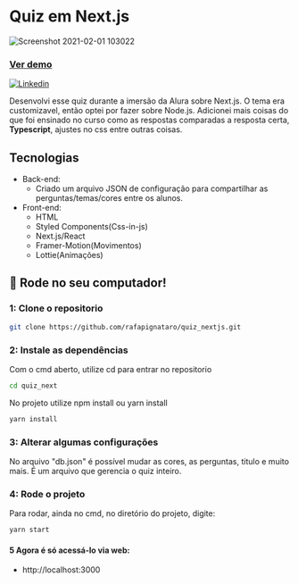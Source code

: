 <h1>Quiz em Next.js</h1>

![Screenshot 2021-02-01 103022](https://user-images.githubusercontent.com/16678782/106465582-ebcf0c00-6478-11eb-965b-7c8a5757baab.png)

<h3><a href="https://quiz-nextjs.rafapignataro.vercel.app/">Ver demo</a></h3>
<a href="https://www.linkedin.com/in/rafael-pignataro/"><img alt="Linkedin" src="https://img.shields.io/badge/-Linkedin-blue" /></a>
</p>

Desenvolvi esse quiz durante a imersão da Alura sobre Next.js. O tema era customizavel, então optei por fazer sobre Node.js. Adicionei mais coisas do que foi ensinado no curso como as respostas comparadas a resposta certa, __Typescript__, ajustes no css entre outras coisas.

## Tecnologias

- Back-end:
  - Criado um arquivo JSON de configuração para compartilhar as perguntas/temas/cores entre os alunos.
- Front-end:
  - HTML
  - Styled Components(Css-in-js)
  - Next.js/React
  - Framer-Motion(Movimentos)
  - Lottie(Animações)

## :rocket: Rode no seu computador!

### 1: Clone o repositorio

```sh
git clone https://github.com/rafapignataro/quiz_nextjs.git
```

### 2: Instale as dependências

Com o cmd aberto, utilize cd para entrar no repositorio

```sh
cd quiz_next
```

No projeto utilize npm install ou yarn install

```sh
yarn install
```

### 3: Alterar algumas configurações

No arquivo "db.json" é possível mudar as cores, as perguntas, titulo e muito mais. É um arquivo que gerencia o quiz inteiro.

### 4: Rode o projeto

Para rodar, ainda no cmd, no diretório do projeto, digite:

```sh
yarn start
```

#### 5 Agora é só acessá-lo via web:

- http://localhost:3000
